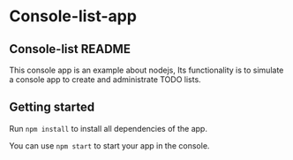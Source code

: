 # Console-list-app

## Console-list README

This console app is an example about nodejs, Its functionality is to simulate a console app to create and administrate TODO lists.

## Getting started

Run `npm install` to install all dependencies of the app.

You can use `npm start` to start your app in the console.
